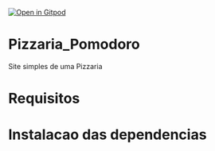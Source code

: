 
[![Open in Gitpod](https://gitpod.io/button/open-in-gitpod.svg)](https://gitpod.io/#https://github.com/RandelSouza/Pizzaria_Pomodoro)


# Pizzaria_Pomodoro

Site simples de uma Pizzaria

# Requisitos

# Instalacao das dependencias
